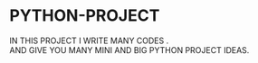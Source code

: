 # PYTHON-PROJECT
IN THIS PROJECT I WRITE MANY CODES . <BR>
AND GIVE YOU MANY MINI AND BIG PYTHON PROJECT IDEAS.
